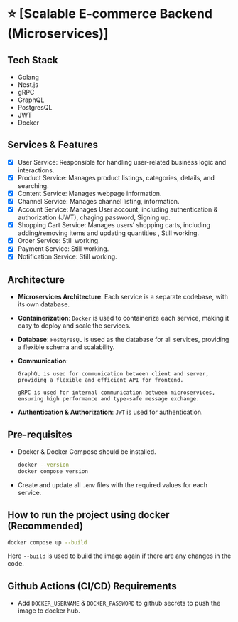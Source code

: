 
# ⭐️ [Scalable E-commerce Backend (Microservices)]

## Tech Stack

- Golang
- Nest.js
- gRPC
- GraphQL
- PostgresQL
- JWT
- Docker


## Services & Features

- [x] User Service: Responsible for handling user-related business logic and interactions.
- [x] Product Service: Manages product listings, categories, details, and searching.
- [x] Content Service: Manages webpage information.
- [x] Channel Service: Manages channel listing, information.
- [x] Account Service: Manages User account, including authentication & authorization (JWT), chaging password, Signing up.
- [x] Shopping Cart Service: Manages users’ shopping carts, including adding/removing items and updating quantities , Still working.
- [x] Order Service: Still working.
- [x] Payment Service: Still working.
- [x] Notification Service: Still working.

## Architecture

- **Microservices Architecture**: Each service is a separate codebase, with its own database.
- **Containerization**: `Docker` is used to containerize each service, making it easy to deploy and scale the services.
- **Database**: `PostgresQL` is used as the database for all services, providing a flexible schema and scalability.
- **Communication**:

      GraphQL is used for communication between client and server, providing a flexible and efficient API for frontend.

      gRPC is used for internal communication between microservices, ensuring high performance and type-safe message exchange.
- **Authentication & Authorization**: `JWT` is used for authentication.

## Pre-requisites

- Docker & Docker Compose should be installed.

  ```bash
  docker --version
  docker compose version
  ```

- Create and update all `.env` files with the required values for each service.

## How to run the project using docker (Recommended)

```bash
docker compose up --build
```

Here `--build` is used to build the image again if there are any changes in the code.

## Github Actions (CI/CD) Requirements

- Add `DOCKER_USERNAME` & `DOCKER_PASSWORD` to github secrets to push the image to docker hub.
